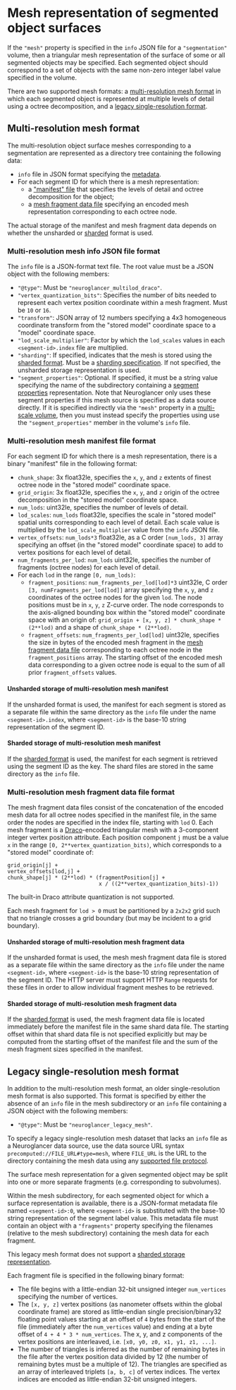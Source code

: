 # Mesh representation of segmented object surfaces

If the `"mesh"` property is specified in the `info` JSON file for a `"segmentation"` volume, then a
triangular mesh representation of the surface of some or all segmented objects may be specified.
Each segmented object should correspond to a set of objects with the same non-zero integer label
value specified in the volume.

There are two supported mesh formats: a [multi-resolution mesh
format](#multi-resolution-mesh-format) in which each segmented object is represented at multiple
levels of detail using a octree decomposition, and a [legacy single-resolution
format](#legacy-single-resolution-mesh-format).

## Multi-resolution mesh format

The multi-resolution object surface meshes corresponding to a segmentation are represented as a
directory tree containing the following data:

- `info` file in JSON format specifying the
  [metadata](#multi-resolution-mesh-info-json-file-format).
- For each segment ID for which there is a mesh representation:
  - a ["manifest" file](#multi-resolution-mesh-manifest-file-format) that specifies the levels of
    detail and octree decomposition for the object;
  - a [mesh fragment data file](#multi-resolution-mesh-fragment-data-file-format) specifying an
    encoded mesh representation corresponding to each octree node.

The actual storage of the manifest and mesh fragment data depends on whether the unsharded or
[sharded](./sharded.md) format is used.

### Multi-resolution mesh info JSON file format

The `info` file is a JSON-format text file. The root value must be a JSON object with the following
members:

- `"@type"`: Must be `"neuroglancer_multilod_draco"`.
- `"vertex_quantization_bits"`: Specifies the number of bits needed to represent each vertex
  position coordinate within a mesh fragment. Must be `10` or `16`.
- `"transform"`: JSON array of 12 numbers specifying a 4x3 homogeneous coordinate transform from the
  "stored model" coordinate space to a "model" coordinate space.
- `"lod_scale_multiplier"`: Factor by which the `lod_scales` values in each `<segment-id>.index`
  file are multiplied.
- `"sharding"`: If specified, indicates that the mesh is stored using the [sharded
  format](./sharded.md). Must be a [sharding specification](./sharded.md#sharding-specification). If not
  specified, the unsharded storage representation is used.
- `"segment_properties"`: Optional. If specified, it must be a string value specifying the name of
  the subdirectory containing a [segment properties](./segment_properties.md) representation. Note
  that Neuroglancer only uses these segment properties if this mesh source is specified as a data
  source directly. If it is specified indirectly via the `"mesh"` property in a [multi-scale
  volume](./volume.md), then you must instead specify the properties using use the
  `"segment_properties"` member in the volume's `info` file.

### Multi-resolution mesh manifest file format

For each segment ID for which there is a mesh representation, there is a binary "manifest" file in
the following format:

- `chunk_shape`: 3x float32le, specifies the `x`, `y`, and `z` extents of finest octree node in the
  "stored model" coordinate space.
- `grid_origin`: 3x float32le, specifies the `x`, `y`, and `z` origin of the octree decomposition in
  the "stored model" coordinate space.
- `num_lods`: uint32le, specifies the number of levels of detail.
- `lod_scales`: `num_lods` float32le, specifies the scale in "stored model" spatial units
  corresponding to each level of detail. Each scale value is multiplied by the
  `lod_scale_multiplier` value from the `info` JSON file.
- `vertex_offsets`: `num_lods*3` float32le, as a C order `[num_lods, 3]` array specifying an
  offset (in the "stored model" coordinate space) to add to vertex positions for each level of
  detail.
- `num_fragments_per_lod`: `num_lods` uint32le, specifies the number of fragments (octree nodes) for
  each level of detail.
- For each `lod` in the range `[0, num_lods)`:
  - `fragment_positions`: `num_fragments_per_lod[lod]*3` uint32le, C order `[3,
numFragments_per_lod[lod]]` array specifying the `x`, `y`, and `z` coordinates of the octree
    nodes for the given `lod`. The node positions must be in `x`, `y`, `z` Z-curve order. The node
    corresponds to the axis-aligned bounding box within the "stored model" coordinate space with an
    origin of: `grid_origin + [x, y, z] * chunk_shape * (2**lod)` and a shape of `chunk_shape *
(2**lod)`.
  - `fragment_offsets`: `num_fragments_per_lod[lod]` uint32le, specifies the size in bytes of the
    encoded mesh fragment in the [mesh fragment data
    file](#multi-resolution-mesh-fragment-data-file-format) corresponding to each octree node in the
    `fragment_positions` array. The starting offset of the encoded mesh data corresponding to a
    given octree node is equal to the sum of all prior `fragment_offsets` values.

#### Unsharded storage of multi-resolution mesh manifest

If the unsharded format is used, the manifest for each segment is stored as a separate file within
the same directory as the `info` file under the name `<segment-id>.index`, where `<segment-id>` is
the base-10 string representation of the segment ID.

#### Sharded storage of multi-resolution mesh manifest

If the [sharded format](./sharded.md#sharded-format) is used, the manifest for each segment is retrieved using
the segment ID as the key. The shard files are stored in the same directory as the `info` file.

### Multi-resolution mesh fragment data file format

The mesh fragment data files consist of the concatenation of the encoded mesh data for all octree
nodes specified in the manifest file, in the same order the nodes are specified in the index file,
starting with `lod` 0. Each mesh fragment is a [Draco](https://google.github.io/draco/)-encoded
triangular mesh with a 3-component integer vertex position attribute. Each position component `j`
must be a value `x` in the range `[0, 2**vertex_quantization_bits)`, which corresponds to a "stored
model" coordinate of:

```
grid_origin[j] +
vertex_offsets[lod,j] +
chunk_shape[j] * (2**lod) * (fragmentPosition[j] +
                             x / ((2**vertex_quantization_bits)-1))
```

The built-in Draco attribute quantization is not supported.

Each mesh fragment for `lod > 0` must be partitioned by a `2x2x2` grid such that no triangle crosses
a grid boundary (but may be incident to a grid boundary).

#### Unsharded storage of multi-resolution mesh fragment data

If the unsharded format is used, the mesh mesh fragment data file is stored as a separate file
within the same directory as the `info` file under the name `<segment-id>`, where `<segment-id>` is
the base-10 string representation of the segment ID. The HTTP server must support HTTP `Range`
requests for these files in order to allow individual fragment meshes to be retrieved.

#### Sharded storage of multi-resolution mesh fragment data

If the [sharded format](./sharded.md#sharded-format) is used, the mesh fragment data file is located immediately
before the manifest file in the same shard data file. The starting offset within that shard data
file is not specified explicitly but may be computed from the starting offset of the manifest file
and the sum of the mesh fragment sizes specified in the manifest.

## Legacy single-resolution mesh format

In addition to the multi-resolution mesh format, an older single-resolution mesh format is also
supported. This format is specified by either the absence of an `info` file in the mesh
subdirectory or an `info` file containing a JSON object with the following members:

- `"@type"`: Must be `"neuroglancer_legacy_mesh"`.

To specify a legacy single-resolution mesh dataset that lacks an `info` file as a Neuroglancer data
source, use the data source URL syntax `precomputed://FILE_URL#type=mesh`, where `FILE_URL` is the
URL to the directory containing the mesh data using any [supported file
protocol](../file_protocols.md).

The surface mesh representation for a given segmented object may be split into one or more separate
fragments (e.g. corresponding to subvolumes).

Within the mesh subdirectory, for each segmented object for which a surface representation is
available, there is a JSON-format metadata file named `<segment-id>:0`, where `<segment-id>` is
substituted with the base-10 string representation of the segment label value. This metadata file
must contain an object with a `"fragments"` property specifying the filenames (relative to the mesh
subdirectory) containing the mesh data for each fragment.

This legacy mesh format does not support a [sharded storage representation](./sharded.md#sharded-format).

Each fragment file is specified in the following binary format:

- The file begins with a little-endian 32-bit unsigned integer `num_vertices` specifying the number
  of vertices.
- The `[x, y, z]` vertex positions (as nanometer offsets within the global coordinate frame) are
  stored as little-endian single precision/binary32 floating point values starting at an offset of
  `4` bytes from the start of the file (immediately after the `num_vertices` value) and ending at a
  byte offset of `4 + 4 * 3 * num_vertices`. The x, y, and z components of the vertex positions are
  interleaved, i.e. `[x0, y0, z0, x1, y1, z1, ...]`.
- The number of triangles is inferred as the number of remaining bytes in the file after the vertex
  position data divided by 12 (the number of remaining bytes must be a multiple of 12). The
  triangles are specified as an array of interleaved triplets `[a, b, c]` of vertex indices. The
  vertex indices are encoded as little-endian 32-bit unsigned integers.
